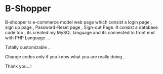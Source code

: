 # B-Shopper
B-shopper is e-commerce model web page which consist a login page , sign up page , Password-Reset page , Sign-out Page.
It consist a database code too , its created my MySQL language and its connected to front end with PHP Language ...

Totally customizable ..

Change codes only if you know what you are really doing ..

Thank you...!




